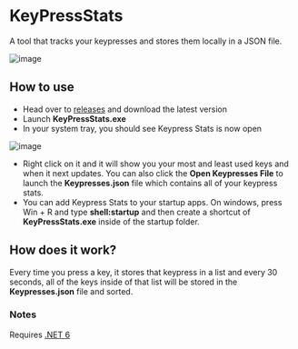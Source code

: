 # KeyPressStats
A tool that tracks your keypresses and stores them locally in a JSON file. 

![image](https://github.com/ziptieentity/Keypress-Stats/assets/48808194/4a5e49b7-999e-44b9-8318-cd921888d475)

## How to use
- Head over to [releases](https://github.com/ziptieentity/Keypress-Stats/releases) and download the latest version
- Launch **KeyPressStats.exe**
- In your system tray, you should see Keypress Stats is now open 

![image](https://github.com/ziptieentity/Keypress-Stats/assets/48808194/af5d2796-ee3f-4337-8638-e27eb6e93a69)
- Right click on it and it will show you your most and least used keys and when it next updates. You can also click the **Open Keypresses File** to launch the **Keypresses.json** file which contains all of your keypress stats.
- You can add Keypress Stats to your startup apps. On windows, press Win + R and type **shell:startup** and then create a shortcut of **KeyPressStats.exe** inside of the startup folder.

## How does it work?
Every time you press a key, it stores that keypress in a list and every 30 seconds, all of the keys inside of that list will be stored in the **Keypresses.json** file and sorted.

### Notes
Requires [.NET 6](https://dotnet.microsoft.com/en-us/download/dotnet/6.0)
